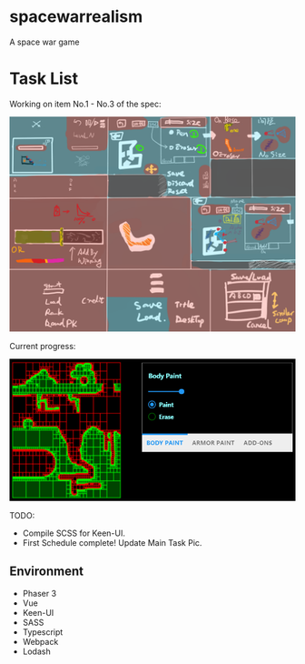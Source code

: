 # spacewarrealism
A space war game

# Task List

Working on item No.1 - No.3 of the spec:

![Specification](/assets/spec/实派宇宙III.png "Specification")

Current progress:

![Progress](/assets/spec/2019-03-13.23-08-56.png "Progress")

TODO:
* Compile SCSS for Keen-UI.
* First Schedule complete! Update Main Task Pic.

## Environment

* Phaser 3 		
* Vue
* Keen-UI
* SASS
* Typescript 		
* Webpack 			
* Lodash
